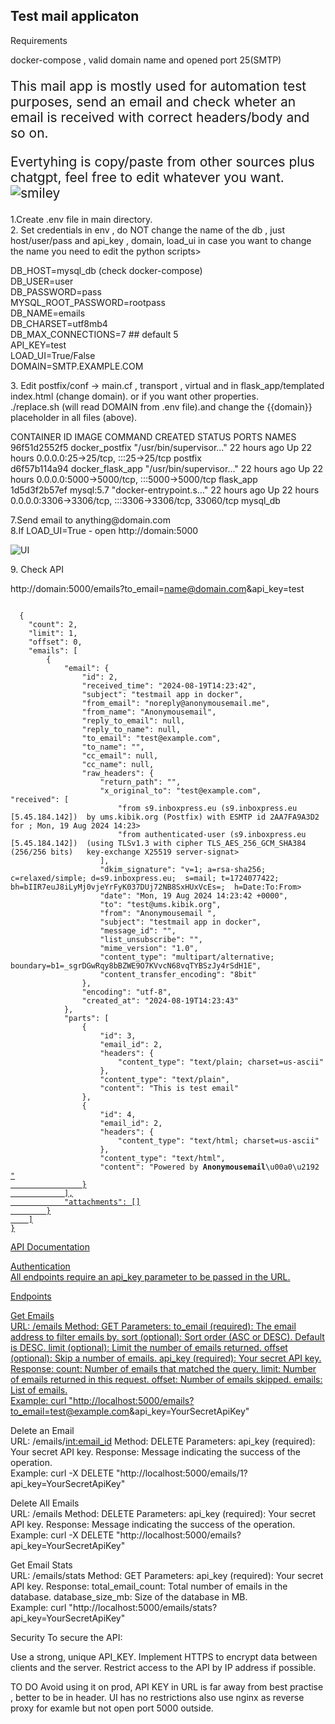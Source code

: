 <h2>Test mail applicaton</h2>
<p> Requirements <p>
  docker-compose , valid domain name and opened port 25(SMTP)
<p style="font-size: 1.5em;">This mail app is mostly used for automation test purposes, send an email and check wheter an email is received with correct headers/body and so on.
</p>
<p style="font-size: 1.5em;">Evertyhing is copy/paste from other sources plus chatgpt, feel free to edit whatever you want. <img src="https://html5-editor.net/images/smiley.png" alt="smiley" /></p>

1.Create .env file in main directory.<br>
2. Set credentials in env , do NOT change the name of the db , just host/user/pass and api_key , domain, load_ui in case you want to change the name you need to edit the python scripts> <br>
<p>
DB_HOST=mysql_db (check docker-compose)<br>
DB_USER=user<br>
DB_PASSWORD=pass<br>
MYSQL_ROOT_PASSWORD=rootpass<br>
DB_NAME=emails<br>
DB_CHARSET=utf8mb4<br>
DB_MAX_CONNECTIONS=7 ## default 5<br>
API_KEY=test<br>
LOAD_UI=True/False<br>
DOMAIN=SMTP.EXAMPLE.COM<br>
  <p>
  3. Edit  postfix/conf -> main.cf , transport , virtual and in flask_app/templated index.html (change domain). or if you want other properties.<br
4. Use replece.sh script to edit/change domain in all the needed files - > ./replace.sh (will read DOMAIN from .env file).and change the {{domain}} placeholder in all files (above).<br
5. Install docker/docker-compose or podman(not tested with podman).<br
6. Run docker-compose up -d<br>
    <p>
CONTAINER ID   IMAGE                          COMMAND                  CREATED        STATUS        PORTS                                                  NAMES<br>
96f51d2552f5   docker_postfix     "/usr/bin/supervisor…"   22 hours ago   Up 22 hours   0.0.0.0:25->25/tcp, :::25->25/tcp                      postfix <br>
d6f57b114a94   docker_flask_app   "/usr/bin/supervisor…"   22 hours ago   Up 22 hours   0.0.0.0:5000->5000/tcp, :::5000->5000/tcp              flask_app<br>
1d5d3f2b57ef   mysql:5.7                      "docker-entrypoint.s…"   22 hours ago   Up 22 hours   0.0.0.0:3306->3306/tcp, :::3306->3306/tcp, 33060/tcp   mysql_db<br>
      <p>
7.Send email to anything@domain.com<br>
8.If LOAD_UI=True - open http://domain:5000<br>


![UI](https://github.com/user-attachments/assets/dfe43e47-68a8-492e-8e27-47c588c90b71)

 <p>
9. Check API<br>

 

http://domain:5000/emails?to_email=name@domain.com&api_key=test
<p>
<code>
  {
    "count": 2,
    "limit": 1,
    "offset": 0,
    "emails": [
        {
            "email": {
                "id": 2,
                "received_time": "2024-08-19T14:23:42",
                "subject": "testmail app in docker",
                "from_email": "noreply@anonymousemail.me",
                "from_name": "Anonymousemail",
                "reply_to_email": null,
                "reply_to_name": null,
                "to_email": "test@example.com",
                "to_name": "",
                "cc_email": null,
                "cc_name": null,
                "raw_headers": {
                    "return_path": "<noreply@anonymousemail.me>",
                    "x_original_to": "test@example.com",
"received": [
                        "from s9.inboxpress.eu (s9.inboxpress.eu [5.45.184.142])  by ums.kibik.org (Postfix) with ESMTP id 2AA7FA9A3D2  for <test@ums.kibik.org>; Mon, 19 Aug 2024 14:23>
                        "from authenticated-user (s9.inboxpress.eu [5.45.184.142])  (using TLSv1.3 with cipher TLS_AES_256_GCM_SHA384 (256/256 bits)   key-exchange X25519 server-signat>
                    ],
                    "dkim_signature": "v=1; a=rsa-sha256; c=relaxed/simple; d=s9.inboxpress.eu;  s=mail; t=1724077422;  bh=bIIR7euJ8iLyMj0vjeYrFyK037DUj72NB8SxHUxVcEs=;  h=Date:To:From>
                    "date": "Mon, 19 Aug 2024 14:23:42 +0000",
                    "to": "test@ums.kibik.org",
                    "from": "Anonymousemail <noreply@anonymousemail.me>",
                    "subject": "testmail app in docker",
                    "message_id": "<e543dc60e85e17526a72240221f7a878@anonymousemail.me>",
                    "list_unsubscribe": "<https://anonymousemail.me/unsubscribe.php?uid=VVRYejQrYkJVOHdOQzJYSkdvZ05UQ2xFL3ozSFI0VVdxUGI5TWFLTlVzRT0=>",
                    "mime_version": "1.0",
                    "content_type": "multipart/alternative;  boundary=b1=_sgrDGwRqy8bBZWE9O7KVvcN68vqTYBSzJy4rSdH1E",
                    "content_transfer_encoding": "8bit"
                },
                "encoding": "utf-8",
                "created_at": "2024-08-19T14:23:43"
            },
            "parts": [
                {
                    "id": 3,
                    "email_id": 2,
                    "headers": {
                        "content_type": "text/plain; charset=us-ascii"
                    },
                    "content_type": "text/plain",
                    "content": "This is test email"
                },
                {
                    "id": 4,
                    "email_id": 2,
                    "headers": {
                        "content_type": "text/html; charset=us-ascii"
                    },
                    "content_type": "text/html",
                    "content": "<span style=\"color:#c0392b\">Powered by <strong>Anonymousemail</strong>\u00a0\u2192 </span><a href=\"https://anonymousemail.me/premium.php?source=em>"
                }
            ],
            "attachments": []
        }
    ]
}
</code>                     
<p>
API Documentation<p>
Authentication<br>
All endpoints require an api_key parameter to be passed in the URL.

Endpoints

Get Emails<br>
URL: /emails
Method: GET
Parameters:
to_email (required): The email address to filter emails by.
sort (optional): Sort order (ASC or DESC). Default is DESC.
limit (optional): Limit the number of emails returned.
offset (optional): Skip a number of emails.
api_key (required): Your secret API key.
Response:
count: Number of emails that matched the query.
limit: Number of emails returned in this request.
offset: Number of emails skipped.
emails: List of emails.<br>
Example:
curl "http://localhost:5000/emails?to_email=test@example.com&api_key=YourSecretApiKey"

Delete an Email<br>
URL: /emails/<int:email_id>
Method: DELETE
Parameters:
api_key (required): Your secret API key.
Response: Message indicating the success of the operation.<br>
Example:
curl -X DELETE "http://localhost:5000/emails/1?api_key=YourSecretApiKey"

Delete All Emails<br>
URL: /emails
Method: DELETE
Parameters:
api_key (required): Your secret API key.
Response: Message indicating the success of the operation.<br>
Example:
curl -X DELETE "http://localhost:5000/emails?api_key=YourSecretApiKey"

Get Email Stats<br>
URL: /emails/stats
Method: GET
Parameters:
api_key (required): Your secret API key.
Response:
total_email_count: Total number of emails in the database.
database_size_mb: Size of the database in MB.<br>
Example:
curl "http://localhost:5000/emails/stats?api_key=YourSecretApiKey"

Security
To secure the API:

Use a strong, unique API_KEY.
Implement HTTPS to encrypt data between clients and the server.
Restrict access to the API by IP address if possible.

TO DO
Avoid using it on prod, API KEY in URL is far away from best practise , better to be in header. UI has no restrictions also use nginx as reverse proxy for examle but not open port 5000 outside.
